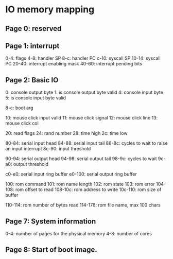 # IO memory mapping

## Page 0: reserved

## Page 1: interrupt

0-4: flags
4-8: handler SP
8-c: handler PC
c-10: syscall SP
10-14: syscall PC
20-40: interrupt enabling mask
40-60: interrupt pending bits

## Page 2: Basic IO

0: console output byte
1: is console output byte valid
4: console input byte
5: is console input byte valid

8-c: boot arg

10: mouse click input valid
11: mouse click signal
12: mouse click line
13: mouse click col

20: read flags
24: rand number
28: time high
2c: time low

80-84: serial input head
84-88: serial input tail
88-8c: cycles to wait to raise an input interrupt
8c-90: input threshold

90-94: serial output head
94-98: serial output tail
98-9c: cycles to wait
9c-a0: output threshold

c0-e0: serial input ring buffer
e0-100: serial output ring buffer

100: rom command
101: rom name length
102: rom state
103: rom error
104-108: rom offset to read
108-10c: rom address to write
10c-110: rom size of buffer

110-114: rom number of bytes read
114-178: rom file name, max 100 chars

## Page 7: System information

0-4: number of pages for the physical memory
4-8: number of cores

## Page 8: Start of boot image.
